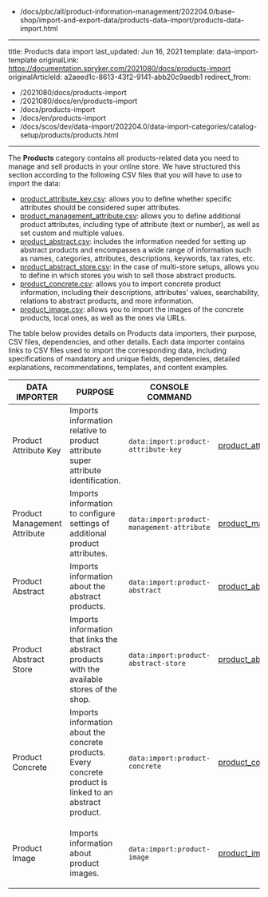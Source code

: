   - /docs/pbc/all/product-information-management/202204.0/base-shop/import-and-export-data/products-data-import/products-data-import.html
---
title: Products data import
last_updated: Jun 16, 2021
template: data-import-template
originalLink: https://documentation.spryker.com/2021080/docs/products-import
originalArticleId: a2aeed1c-8613-43f2-9141-abb20c9aedb1
redirect_from:
  - /2021080/docs/products-import
  - /2021080/docs/en/products-import
  - /docs/products-import
  - /docs/en/products-import
  - /docs/scos/dev/data-import/202204.0/data-import-categories/catalog-setup/products/products.html
---

The **Products** category contains all products-related data you need to manage and sell products in your online store. We have structured this section according to the following CSV files that you will have to use to import the data:

* [product_attribute_key.csv](/docs/pbc/all/product-information-management/{{page.version}}/base-shop/import-and-export-data/products-data-import/import-file-details-product-attribute-key.csv.html): allows you to define whether specific attributes should be considered super attributes.
* [product_management_attribute.csv](/docs/pbc/all/product-information-management/{{page.version}}/base-shop/import-and-export-data/products-data-import/import-file-details-product-management-attribute.csv.html): allows you to define additional product attributes, including type of attribute (text or number), as well as set custom and multiple values.
* [product_abstract.csv](/docs/pbc/all/product-information-management/{{page.version}}/base-shop/import-and-export-data/products-data-import/import-file-details-product-abstract.csv.html): includes the information needed for setting up abstract products and encompasses a wide range of information such as names, categories, attributes, descriptions, keywords, tax rates, etc.
* [product_abstract_store.csv](/docs/pbc/all/product-information-management/{{page.version}}/base-shop/import-and-export-data/products-data-import/import-file-details-product-abstract-store.csv.html): in the case of multi-store setups, allows you to define in which stores you wish to sell those abstract products.
* [product_concrete.csv](/docs/pbc/all/product-information-management/{{page.version}}/base-shop/import-and-export-data/products-data-import/import-file-details-product-concrete.csv.html): allows you to import concrete product information, including their descriptions, attributes' values, searchability, relations to abstract products, and more information.
* [product_image.csv](/docs/pbc/all/product-information-management/{{page.version}}/base-shop/import-and-export-data/products-data-import/import-file-details-product-image.csv.html): allows you to import the images of the concrete products, local ones, as well as the ones via URLs.

The table below provides details on Products data importers, their purpose, CSV files, dependencies, and other details. Each data importer contains links to CSV files used to import the corresponding data, including specifications of mandatory and unique fields, dependencies, detailed explanations, recommendations, templates, and content examples.

| DATA IMPORTER | PURPOSE | CONSOLE COMMAND | FILES | DEPENDENCIES |
| --- | --- | --- | --- |--- |
| Product Attribute Key   | Imports information relative to product attribute super attribute identification. |`data:import:product-attribute-key` |[product_attribute_key.csv](/docs/pbc/all/product-information-management/{{page.version}}/base-shop/import-and-export-data/products-data-import/import-file-details-product-attribute-key.csv.html) |None |
| Product Management Attribute  | Imports information to configure settings of additional product attributes. |`data:import:product-management-attribute` |[product_management_attribute.csv](/docs/pbc/all/product-information-management/{{page.version}}/base-shop/import-and-export-data/products-data-import/import-file-details-product-management-attribute.csv.html) |[product_attribute_key.csv](/docs/pbc/all/product-information-management/{{page.version}}/base-shop/import-and-export-data/products-data-import/import-file-details-product-attribute-key.csv.html) |
| Product Abstract  |Imports information about the abstract products.  |`data:import:product-abstract` |[product_abstract.csv](/docs/pbc/all/product-information-management/{{page.version}}/base-shop/import-and-export-data/products-data-import/import-file-details-product-abstract.csv.html) | [category.csv](/docs/pbc/all/product-information-management/{{page.version}}/base-shop/import-and-export-data/categories-data-import/import-file-details-category.csv.html)|
| Product Abstract Store | Imports information that links the abstract products with the available stores of the shop.  |`data:import:product-abstract-store` |[product_abstract_store.csv](/docs/pbc/all/product-information-management/{{page.version}}/base-shop/import-and-export-data/products-data-import/import-file-details-product-abstract-store.csv.html) |<ul><li>[product_abstract.csv](/docs/pbc/all/product-information-management/{{page.version}}/base-shop/import-and-export-data/products-data-import/import-file-details-product-abstract.csv.html)</li><li>*stores.php* configuration file of demo shop PHP project</li></ul> |
| Product Concrete   |Imports information about the concrete products.<br>Every concrete product is linked to an abstract product.  |`data:import:product-concrete` |[product_concrete.csv](/docs/pbc/all/product-information-management/{{page.version}}/base-shop/import-and-export-data/products-data-import/import-file-details-product-concrete.csv.html) |[product_abstract.csv](/docs/pbc/all/product-information-management/{{page.version}}/base-shop/import-and-export-data/products-data-import/import-file-details-product-abstract.csv.html) |
| Product Image  |Imports information about product images.  |`data:import:product-image` |[product_image.csv](/docs/pbc/all/product-information-management/{{page.version}}/base-shop/import-and-export-data/products-data-import/import-file-details-product-image.csv.html) | <ul><li>[product_abstract.csv](/docs/pbc/all/product-information-management/{{page.version}}/base-shop/import-and-export-data/products-data-import/import-file-details-product-abstract.csv.html)</li><li>[product_concrete.csv](/docs/pbc/all/product-information-management/{{page.version}}/base-shop/import-and-export-data/products-data-import/import-file-details-product-concrete.csv.html)</li></ul>(Each image needs to be assigned to an SKU from either one of these files).|
